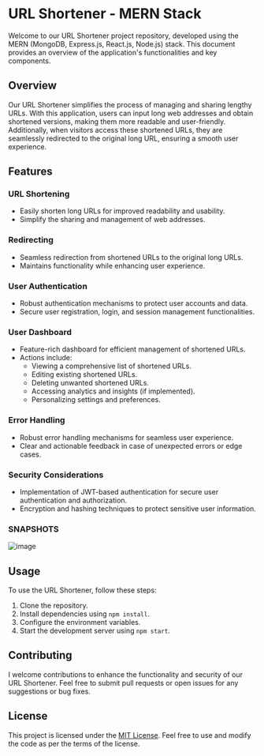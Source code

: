 # URL Shortener - MERN Stack

Welcome to our URL Shortener project repository, developed using the MERN (MongoDB, Express.js, React.js, Node.js) stack. This document provides an overview of the application's functionalities and key components.

## Overview

Our URL Shortener simplifies the process of managing and sharing lengthy URLs. With this application, users can input long web addresses and obtain shortened versions, making them more readable and user-friendly. Additionally, when visitors access these shortened URLs, they are seamlessly redirected to the original long URL, ensuring a smooth user experience.

## Features

### URL Shortening

- Easily shorten long URLs for improved readability and usability.
- Simplify the sharing and management of web addresses.

### Redirecting

- Seamless redirection from shortened URLs to the original long URLs.
- Maintains functionality while enhancing user experience.

### User Authentication

- Robust authentication mechanisms to protect user accounts and data.
- Secure user registration, login, and session management functionalities.

### User Dashboard

- Feature-rich dashboard for efficient management of shortened URLs.
- Actions include:
  - Viewing a comprehensive list of shortened URLs.
  - Editing existing shortened URLs.
  - Deleting unwanted shortened URLs.
  - Accessing analytics and insights (if implemented).
  - Personalizing settings and preferences.

### Error Handling

- Robust error handling mechanisms for seamless user experience.
- Clear and actionable feedback in case of unexpected errors or edge cases.

### Security Considerations

- Implementation of JWT-based authentication for secure user authentication and authorization.
- Encryption and hashing techniques to protect sensitive user information.

### SNAPSHOTS

![image](https://github.com/vermakrishna62/URL-Shortener_MERN/assets/66963248/dde43a8a-e557-4f2f-a84e-37d507c1cbb6)


## Usage

To use the URL Shortener, follow these steps:

1. Clone the repository.
2. Install dependencies using `npm install`.
3. Configure the environment variables.
4. Start the development server using `npm start`.

## Contributing

I welcome contributions to enhance the functionality and security of our URL Shortener. Feel free to submit pull requests or open issues for any suggestions or bug fixes.

## License

This project is licensed under the [MIT License](LICENSE). Feel free to use and modify the code as per the terms of the license.

